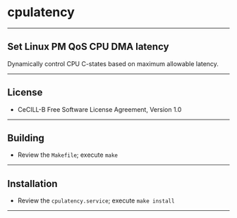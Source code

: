 # cpulatency

----

## Set Linux PM QoS CPU DMA latency

Dynamically control CPU C-states based on maximum allowable latency.

----

## License

* CeCILL-B Free Software License Agreement, Version 1.0

----

## Building

* Review the `Makefile`; execute `make`

----

## Installation

* Review the `cpulatency.service`; execute `make install`

----

